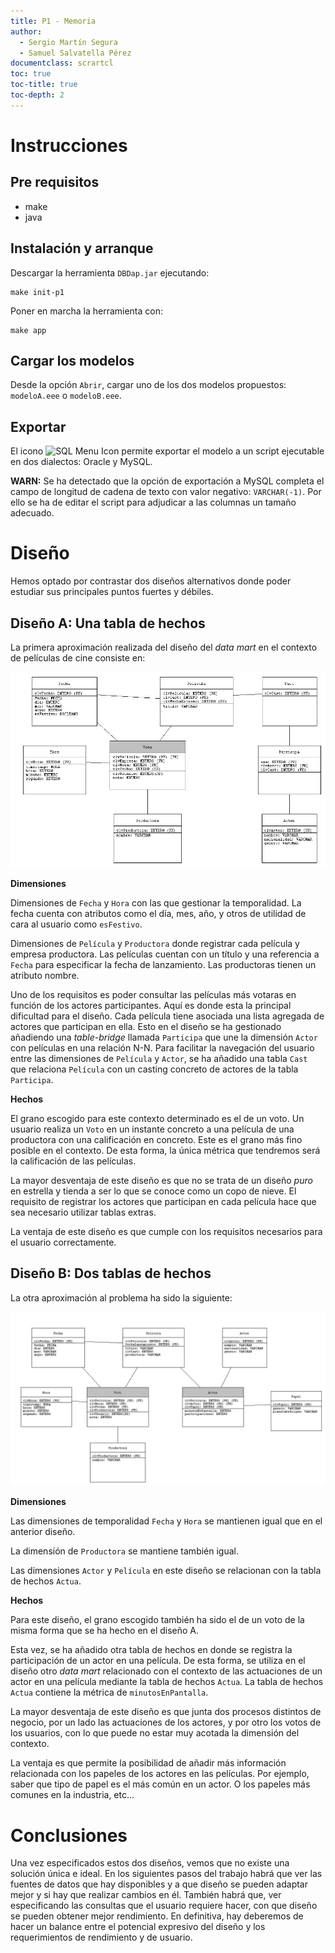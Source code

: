 ```yaml
---
title: P1 - Memoria
author:
  - Sergio Martín Segura
  - Samuel Salvatella Pérez
documentclass: scrartcl
toc: true
toc-title: true
toc-depth: 2
---
```


# Instrucciones

## Pre requisitos

- make
- java

## Instalación y arranque

Descargar la herramienta `DBDap.jar` ejecutando:

```
make init-p1
```

Poner en marcha la herramienta con:

```
make app
```

## Cargar los modelos

Desde la opción `Abrir`, cargar uno de los dos modelos propuestos: `modeloA.eee` o `modeloB.eee`.

## Exportar

El icono ![SQL Menu Icon](dbdapp/iconos/menus/sql.gif) permite exportar el modelo a un script ejecutable en dos dialectos: Oracle y MySQL.

**WARN:** Se ha detectado que la opción de exportación a MySQL completa el campo de longitud de cadena de texto con valor negativo: `VARCHAR(-1)`. Por ello se ha de editar el script para adjudicar a las columnas un tamaño adecuado.

# Diseño

Hemos optado por contrastar dos diseños alternativos donde poder estudiar sus principales puntos fuertes y débiles.

## Diseño A: Una tabla de hechos

La primera aproximación realizada del diseño del _data mart_ en el contexto de películas de cine consiste en:

![Diseño A](esquemaA.jpg)

**Dimensiones**

Dimensiones de `Fecha` y `Hora` con las que gestionar la temporalidad. La fecha cuenta con atributos como el día, mes, año, y otros de utilidad de cara al usuario como `esFestivo`.

Dimensiones de `Película` y `Productora` donde registrar cada película y empresa productora. Las películas cuentan con un título y una referencia a `Fecha` para especificar la fecha de lanzamiento. Las productoras tienen un atributo nombre.

Uno de los requisitos es poder consultar las películas más votaras en función de los actores participantes. Aquí es donde esta la principal dificultad para el diseño. Cada película tiene asociada una lista agregada de actores que participan en ella. Esto en el diseño se ha gestionado añadiendo una _table-bridge_ llamada `Participa` que une la dimensión `Actor` con películas en una relación N-N. Para facilitar la navegación del usuario entre las dimensiones de `Película` y `Actor`, se ha añadido una tabla `Cast` que relaciona `Película` con un casting concreto de actores de la tabla `Participa`.

**Hechos**

El grano escogido para este contexto determinado es el de un voto. Un usuario realiza un `Voto` en un instante concreto a una película de una productora con una calificación en concreto. Este es el grano más fino posible en el contexto. De esta forma, la única métrica que tendremos será la calificación de las películas.

La mayor desventaja de este diseño es que no se trata de un diseño _puro_ en estrella y tienda a ser lo que se conoce como un copo de nieve. El requisito de registrar los actores que participan en cada película hace que sea necesario utilizar tablas extras.

La ventaja de este diseño es que cumple con los requisitos necesarios para el usuario correctamente.

## Diseño B: Dos tablas de hechos

La otra aproximación al problema ha sido la siguiente:

![Diseño B](esquemaB.jpg)

**Dimensiones**

Las dimensiones de temporalidad `Fecha` y `Hora` se mantienen igual que en el anterior diseño.

La dimensión de `Productora` se mantiene también igual.

Las dimensiones `Actor` y `Película` en este diseño se relacionan con la tabla de hechos `Actua`.

**Hechos**

Para este diseño, el grano escogido también ha sido el de un voto de la misma forma que se ha hecho en el diseño A.

Esta vez, se ha añadido otra tabla de hechos en donde se registra la participación de un actor en una película. De esta forma, se utiliza en el diseño otro _data mart_ relacionado con el contexto de las actuaciones de un actor en una película mediante la tabla de hechos `Actua`. La tabla de hechos `Actua` contiene la métrica de `minutosEnPantalla`.

La mayor desventaja de este diseño es que junta dos procesos distintos de negocio, por un lado las actuaciones de los actores, y por otro los votos de los usuarios, con lo que puede no estar muy acotada la dimensión del contexto.

La ventaja es que permite la posibilidad de añadir más información relacionada con los papeles de los actores en las películas. Por ejemplo, saber que tipo de papel es el más común en un actor. O los papeles más comunes en la industria, etc...

# Conclusiones

Una vez especificados estos dos diseños, vemos que no existe una solución única e ideal. En los siguientes pasos del trabajo habrá que ver las fuentes de datos que hay disponibles y a que diseño se pueden adaptar mejor y si hay que realizar cambios en él. También habrá que, ver especificando las consultas que el usuario requiere hacer, con que diseño se pueden obtener mejor rendimiento. En definitiva, hay deberemos de hacer un balance entre el potencial expresivo del diseño y los requerimientos de rendimiento y de usuario.
